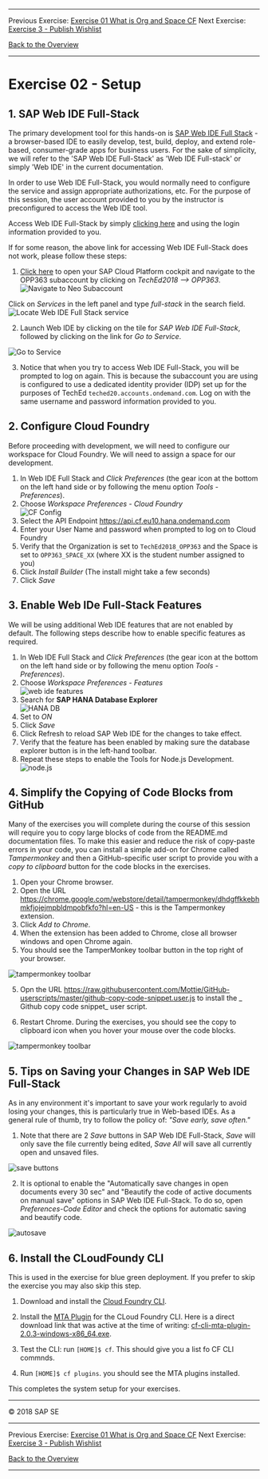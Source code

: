 
- - - -
Previous Exercise: [Exercise 01 What is Org and Space CF](../Exercise-01-What-is-OrgandSpace-CF) Next Exercise: [Exercise 3 - Publish Wishlist](../Exercise-03-Publish-Wishlist)

[Back to the Overview](../README.md)
- - - -
# Exercise 02 - Setup

## 1. SAP Web IDE Full-Stack
The primary development tool for this hands-on is [SAP Web IDE Full Stack](https://help.sap.com/viewer/825270ffffe74d9f988a0f0066ad59f0/CF/en-US/c175c03da2534e4b9b3ea28687f6cb0a.html) - a browser-based IDE to easily develop, test, build, deploy, and extend role-based, consumer-grade apps for business users. For the sake of simplicity, we will refer to the 'SAP Web IDE Full-Stack' as 'Web IDE Full-stack' or simply 'Web IDE' in the current documentation.

In order to use Web IDE Full-Stack, you would normally need to configure the service and assign appropriate authorizations, etc. For the purpose of this session, the user account provided to you by the instructor is preconfigured to access the Web IDE tool.

Access Web IDE Full-Stack by simply [clicking here](https://webidecp-aevblwuamw.dispatcher.hana.ondemand.com/) and using the login information provided to you.

If for some reason, the above link for accessing Web IDE Full-Stack does not work, please follow these steps:
1. [Click here](https://account.hana.ondemand.com/cockpit) to open your SAP Cloud Platform cockpit and navigate to the OPP363 subaccount by clicking on _TechEd2018 --> OPP363_. 
![Navigate to Neo Subaccount](images/Setup1a_NeoSubaccountNavigation.jpg)

Click on _Services_ in the left panel and type _full-stack_ in the search field.
![Locate Web IDE Full Stack service](images/Setup1b_SearchWebIDE_FullStack.jpg)

2. Launch Web IDE by clicking on the tile for  _SAP Web IDE Full-Stack_, followed by clicking on the link for _Go to Service_.

![Go to Service](images/setup3_so_to_service.JPG)

3. Notice that when you try to access Web IDE Full-Stack, you will be prompted to log on again. This is because the subaccount you are using is configured to use a dedicated identity provider (IDP) set up for the purposes of TechEd `teched20.accounts.ondemand.com`. Log on with the same username and password information provided to you.

## 2. Configure Cloud Foundry
Before proceeding with development, we will need to configure our workspace for Cloud Foundry. We will need to assign a space for our development.

1. In Web IDE Full Stack and _Click Preferences_ (the gear icon at the bottom on the left hand side or by following the menu option _Tools - Preferences_).
2. Choose _Workspace Preferences - Cloud Foundry_<br>
![CF Config](images/setup6_cf_config.JPG)
3. Select the API Endpoint https://api.cf.eu10.hana.ondemand.com 
4. Enter your User Name and password when prompted to log on to Cloud Foundry
4. Verify that the Organization is set to `TechEd2018_OPP363` and the Space is set to `OPP363_SPACE_XX` (where XX is the student number assigned to you)
5. Click _Install Builder_ (The install might take a few seconds)
6. Click _Save_

## 3. Enable Web IDe Full-Stack Features

We will be using additional Web IDE features that are not enabled by default. The following steps describe how to enable specific features as required.

1. In Web IDE Full Stack and _Click Preferences_ (the gear icon at the bottom on the left hand side or by following the menu option _Tools - Preferences_).
2. Choose _Workspace Preferences - Features_<br>
![web ide features](images/setup4_web_ide_features.JPG)
3. Search for **SAP HANA Database Explorer**<br>
![HANA DB](images/setup5_hana_db.JPG)
4. Set to _ON_
5. Click _Save_
6. Click Refresh to reload SAP Web IDE for the changes to take effect. 
7. Verify that the feature has been enabled by making sure the database explorer button is in the left-hand toolbar.
8. Repeat these steps to enable the Tools for Node.js Development.<br>
![node.js](images/setup5b_nodejs.JPG)

## 4. Simplify the Copying of Code Blocks from GitHub
Many of the exercises you will complete during the course of this session will require you to copy large blocks of code from the README.md documentation files. To make this easier and reduce the risk of copy-paste errors in your code, you can install a simple add-on for Chrome called _Tampermonkey_ and then a GitHub-specific user script to provide you with a _copy to clipboard_ button for the code blocks in the exercises.

1. Open your Chrome browser.
2. Open the URL https://chrome.google.com/webstore/detail/tampermonkey/dhdgffkkebhmkfjojejmpbldmpobfkfo?hl=en-US - this is the Tampermonkey extension.
3. Click _Add to Chrome_.
4. When the extension has been added to Chrome, close all browser windows and open Chrome again.
5. You should see the TamperMonkey toolbar button in the top right of your browser.

![tampermonkey toolbar](images/setup7_tampermonkey.JPG)

5. Opn the URL https://raw.githubusercontent.com/Mottie/GitHub-userscripts/master/github-copy-code-snippet.user.js to install the _ Github copy code snippet_ user script.

6. Restart Chrome. During the exercises, you should see the copy to clipboard icon when you hover your mouse over the code blocks.

![tampermonkey toolbar](images/setup8_copy_code_block.JPG)

## 5. Tips on Saving your Changes in SAP Web IDE Full-Stack
As in any environment it's important to save your work regularly to avoid losing your changes, this is particularly true in Web-based IDEs. As a general rule of thumb, try to follow the policy of: _"Save early, save often."_

1. Note that there are 2 _Save_ buttons in SAP Web IDE Full-Stack, _Save_ will only save the file currently being edited, _Save All_ will save all currently open and unsaved files.

![save buttons](images/setup9_save_buttons.jpg)

2. It is optional to enable the "Automatically save changes in open documents every 30 sec" and "Beautify the code of active documents on manual save" options in SAP Web IDE Full-Stack. To do so, open _Preferences-Code Editor_ and check the options for automatic saving and beautify code.

![autosave](images/setup10_save_prefs.JPG)

## 6. Install the CLoudFoundy CLI
This is used in the exercise for blue green deployment. If you prefer to skip the exercise you may also skip this step.

1. Download and install the [Cloud Foundry CLI](https://github.com/cloudfoundry/cli).

2. Install the [MTA Plugin](https://tools.hana.ondemand.com/#cloud) for the CLoud Foundry CLI. Here is a direct download link that was active at the time of writing: [cf-cli-mta-plugin-2.0.3-windows-x86_64.exe](https://tools.hana.ondemand.com/additional/cfcliplugin/cf-cli-mta-plugin-2.0.3-windows-x86_64.exe).

3. Test the CLI: run `[HOME]$ cf`. This should give you a list fo CF CLI commnds.

4. Run `[HOME]$ cf plugins`. you should see the MTA plugins installed.


This completes the system setup for your exercises.
- - - -
© 2018 SAP SE
- - - -
Previous Exercise: [Exercise 01 What is Org and Space CF](../Exercise-01-What-is-OrgandSpace-CF) Next Exercise: [Exercise 3 - Publish Wishlist](../Exercise-03-Publish-Wishlist)

[Back to the Overview](../README.md)
- - - -


